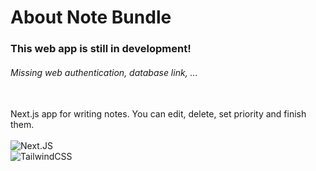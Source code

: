 # About Note Bundle

### This web app is still in development!

###### Missing web authentication, database link, ...
\
Next.js app for writing notes. You can edit, delete, set priority and finish them.
\
\
![Next.JS](https://img.shields.io/badge/NextJS-555555?style=for-the-badge&logo=nextdotjs&logoColor=white)
\
![TailwindCSS](https://img.shields.io/badge/TailwindCSS-555555?style=for-the-badge&logo=tailwindcss&logoColorC=00bcff)
